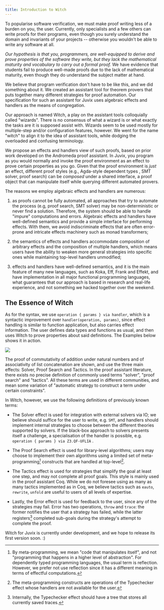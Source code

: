 ```yaml
---
title: Introduction to Witch
---
```


To popularise software verification, we must make proof writing less of
a burden on you, the user. Currently, only specialists and a few others 
can write proofs for their programs, even though you surely understand
the domain and invariants of your projects -- otherwise you wouldn't
be able to write any software at all.

*Our hypothesis is that you, programmers, are
well-equipped to derive and prove properties of the software they write,
but they lack the mathematical maturity and vocabulary to carry out a
formal proof.* We have evidence that students fail to produce well-made
proofs due to the lack of mathematical maturity, even though they do
understand the subject matter at hand.

We believe that program verification don't have to be like this,
and we did something about it. We created an assistant tool for theorem provers
that puts together many different strategies for proof automation. Our
specification for such an assistant for Juvix uses algebraic effects and
handlers as the means of congregation.

Our approach is named Witch, a play on the
assistant tools colloquially called "wizards". There is no consensus of what a
wizard is or what exactly the tasks are it is supposed assist with. Wizards seem
to be used mostly for multiple-step and/or configuration features, however. We
went for the name "witch" to align it to the idea of assistant tools,
while dodging the overloaded and confusing terminology.

We propose an effects and handlers view of such proofs,
based on prior work developed on the Andromeda proof assistant. 
In Juvix, you program as you would normally and
invoke the proof environment as an effect to prove certain properties as
you go. Given that the proof environment is *just* an effect, different proof
styles (e.g., Agda-style dependent types , 
SMT solver, proof search) can be _composed_ under a shared interface, a
proof object that can manipulate itself while querying different
automated provers.

The reasons we employ algebraic effects and handlers are numerous:

1.  as proofs cannot be fully automated, all approaches that try to
    automate the process (e.g, proof search, SMT solver) may be
    non-deterministic or never find a solution. Therefore, the system
    should be able to handle "impure" computations and errors. Algebraic
    effects and handlers have well-defined semantics and provide a
    simple interface for performing effects. With them, we avoid
    indiscriminate effects that are often error-prone and intricate
    effects machinery such as monad transformers;

2.  the semantics of effects and handlers accommodate composition of
    arbitrary effects and the composition of multiple handlers, which
    means users have the ability to weaken more general strategies into
    specific ones while maintaining top-level handlers unmodified;

3.  effects and handlers have well-defined semantics, and it is the main
    feature of many new languages, such as Koka, Eff, Frank and Effekt, and have
    implementation in all major functional programming languages, what
    guarantees that our approach is based in research and real-life experience,
    and not something we hacked together over the weekend.

## The Essence of Witch

As for the syntax, we use `operation { params } via handler`, which is
a syntactic improvement over `handler(operation, params)`, since effect handling
is similar to function application, but also carries effect information.
The user defines data types and functions as usual, and then uses
Witch to prove properties about said definitions. The Examples below
shows it in action.

![](paper/image/witch.svg)

The proof of commutativity of addition under
natural numbers and of associativity of list concatenation are shown,
and use the three main effects: Solver, Proof Search and Tactics. In the
proof assistant literature, there exists no precise definition of
commonly used terms "solver", "proof search" and "tactics". All these
terms are used in different communities, and mean some variation of
"automatic strategy to construct a term under certain constraints".


In Witch, however, we use the following definitions of previously known terms:

-   The Solver effect is used for integration with external solvers via
    IO; we believe should suffice for the user to write, e.g. `SMT`, and
    handlers should implement internal strategies to choose between the
    different theories supported by solvers. If the black-box approach
    to solvers presents itself a challenge, a specialisation of the
    handler is possible, e.g. `operation { params } via Z3.QF-UFLIA`
    .

-   The Proof Search effect is used for library-level algorithms; users
    may choose to implement their own algorithms using a limited set of
    meta-programming[^1] constructs that are handled at top-level[^2].

-   The Tactics effect is used for strategies that simplify the goal at
    least one step, and may not complete all proof goals. This style is
    mainly used in the proof assistant Coq. While we do not foresee
    using as many as many tactics implemented as in Coq, we believe
    tactics such as `eauto`, `rewrite`, `unfold` are useful to users of
    all levels of expertise.

-   Lastly, the Error effect is used for feedback to the user, since any
    of the strategies may fail. Error has two operations, `throw` and
    `trace`: the former notifies the user that a strategy has failed,
    while the latter registers[^3] completed sub-goals during the
    strategy's attempt to complete the proof.

Witch for Juvix is currently under development, and we hope to release its first
version soon. :)

[^1]: By meta-programming, we mean "code that manipulates itself", and
    not "programming that happens in a higher level of abstraction". For
    dependently typed programming languages, the usual term is
    reflection. However, we prefer not use reflection since it has
    a different meaning in terms of effectful computations.

[^2]: The meta-programming constructs are operations of the Typechecker
    effect whose handlers are not available for the user.

[^3]: Internally, the Typechecker effect should have a tree that stores
    all currently saved traces.
